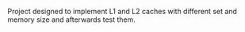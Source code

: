 Project designed to implement L1 and L2 caches with different set and memory size and afterwards test them.
